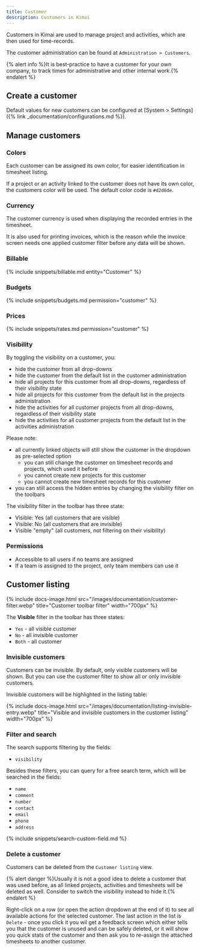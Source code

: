 ```yaml
---
title: Customer
description: Customers in Kimai
---
```


Customers in Kimai are used to manage project and activities, which are then used for time-records.

The customer administration can be found at `Administration > Customers`.

{% alert info %}It is best-practice to have a customer for your own company, to track times for administrative and other internal work.{% endalert %}
 
## Create a customer

Default values for new customers can be configured at [System > Settings]({% link _documentation/configurations.md %}). 

## Manage customers

### Colors

Each customer can be assigned its own color, for easier identification in timesheet listing.

If a project or an activity linked to the customer does not have its own color, the customers color will be used.
The default color code is `#d2d6de`.

### Currency

The customer currency is used when displaying the recorded entries in the timesheet.

It is also used for printing invoices, which is the reason while the invoice screen needs one applied customer filter 
before any data will be shown. 

### Billable

{% include snippets/billable.md entity="Customer" %}

### Budgets

{% include snippets/budgets.md permission="customer" %} 

### Prices

{% include snippets/rates.md permission="customer" %} 

### Visibility

By toggling the visibility on a customer, you:
- hide the customer from all drop-downs
- hide the customer from the default list in the customer administration
- hide all projects for this customer from all drop-downs, regardless of their visibility state
- hide all projects for this customer from the default list in the projects administration
- hide the activities for all customer projects from all drop-downs, regardless of their visibility state
- hide the activities for all customer projects from the default list in the activities administration

Please note:
- all currently linked objects will still show the customer in the dropdown as pre-selected option
  - you can still change the customer on timesheet records and projects, which used it before
  - you cannot create new projects for this customer
  - you cannot create new timesheet records for this customer 
- you can still access the hidden entries by changing the visibility filter on the toolbars

The visibility filter in the toolbar has three state: 
- Visible: Yes (all customers that are visible)
- Visible: No (all customers that are invisible)
- Visible "empty" (all customers, not filtering on their visibility)

### Permissions

- Accessible to all users if no teams are assigned
- If a team is assigned to the project, only team members can use it

## Customer listing

{% include docs-image.html src="/images/documentation/customer-filter.webp" title="Customer toolbar filter" width="700px" %}

The **Visible** filter in the toolbar has three states:
- `Yes` - all visible customer
- `No` - all invisible customer
- `Both` - all customer

### Invisible customers

Customers can be invisible. By default, only visible customers will be shown.
But you can use the customer filter to show all or only invisible customers.

Invisible customers will be highlighted in the listing table:

{% include docs-image.html src="/images/documentation/listing-invisible-entry.webp" title="Visible and invisible customers in the customer listing" width="700px" %}

### Filter and search 

The search supports filtering by the fields:
- `visibility`

Besides these filters, you can query for a free search term, which will be searched in the fields:
- `name` 
- `comment`
- `number`
- `contact`
- `email`
- `phone`
- `address`

{% include snippets/search-custom-field.md %}

### Delete a customer

Customers can be deleted from the `Customer listing` view.

{% alert danger %}Usually it is not a good idea to delete a customer that was used before, as all linked projects, activities and timesheets will be deleted as well. Consider to switch the visibility instead to hide it.{% endalert %}

Right-click on a row (or open the action dropdown at the end of it) to see all available actions for the selected customer.
The last action in the list is `Delete` - once you click it you wil get a feedback screen which either tells you that the
customer is unused and can be safely deleted, or it will show you quick stats of the customer and then ask you to re-assign
the attached timesheets to another customer.
